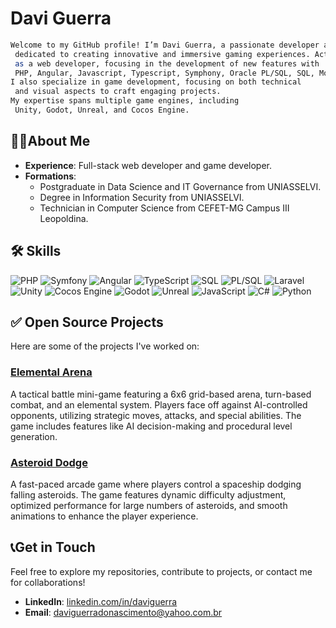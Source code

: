 # Davi Guerra

```bash
Welcome to my GitHub profile! I’m Davi Guerra, a passionate developer and avid gamer,
 dedicated to creating innovative and immersive gaming experiences. Actually working
 as a web developer, focusing in the development of new features with
 PHP, Angular, Javascript, Typescript, Symphony, Oracle PL/SQL, SQL, MongoDB.
I also specialize in game development, focusing on both technical
 and visual aspects to craft engaging projects.
My expertise spans multiple game engines, including
 Unity, Godot, Unreal, and Cocos Engine. 
```

## 👨‍💻About Me

- **Experience**: Full-stack web developer and game developer.
- **Formations**:
  - Postgraduate in Data Science and IT Governance from UNIASSELVI.
  - Degree in Information Security from UNIASSELVI.
  - Technician in Computer Science from CEFET-MG Campus III Leopoldina.

## 🛠 Skills
![PHP](https://img.shields.io/badge/PHP-8993be?style=for-the-badge&logo=php&logoColor=white)
![Symfony](https://img.shields.io/badge/Symfony-000000?style=for-the-badge&logo=symfony&logoColor=white)
![Angular](https://img.shields.io/badge/Angular-E23237?style=for-the-badge&logo=angular&logoColor=white)
![TypeScript](https://img.shields.io/badge/TypeScript-3178C6?style=for-the-badge&logo=typescript&logoColor=white)
![SQL](https://img.shields.io/badge/SQL-4479A1?style=for-the-badge&logo=postgresql&logoColor=white)
![PL/SQL](https://img.shields.io/badge/PL%2FSQL-FF6A00?style=for-the-badge&logo=oracle&logoColor=white)
![Laravel](https://img.shields.io/badge/Laravel-FF2D20?style=for-the-badge&logo=laravel&logoColor=white)
![Unity](https://img.shields.io/badge/Unity-000000?style=for-the-badge&logo=unity&logoColor=white)
![Cocos Engine](https://img.shields.io/badge/Cocos%20Engine-4eac30?style=for-the-badge&logo=cocos&logoColor=white)
![Godot](https://img.shields.io/badge/Godot-358A91?style=for-the-badge&logo=godot&logoColor=white)
![Unreal](https://img.shields.io/badge/Unreal%20Engine-0e1128?style=for-the-badge&logo=unrealengine&logoColor=white)
![JavaScript](https://img.shields.io/badge/JavaScript-F7DF1E?style=for-the-badge&logo=javascript&logoColor=black)
![C#](https://img.shields.io/badge/C%23-239120?style=for-the-badge&logo=csharp&logoColor=white)
![Python](https://img.shields.io/badge/Python-3776AB?style=for-the-badge&logo=python&logoColor=white)

## ✅ Open Source Projects

Here are some of the projects I've worked on:

### [Elemental Arena](https://github.com/daviguerra/elemental-arena)
A tactical battle mini-game featuring a 6x6 grid-based arena, turn-based combat, and an elemental system. Players face off against AI-controlled opponents, utilizing strategic moves, attacks, and special abilities. The game includes features like AI decision-making and procedural level generation.

### [Asteroid Dodge](https://github.com/daviguerra/asteroid-dodge)
A fast-paced arcade game where players control a spaceship dodging falling asteroids. The game features dynamic difficulty adjustment, optimized performance for large numbers of asteroids, and smooth animations to enhance the player experience.

## 📞Get in Touch

Feel free to explore my repositories, contribute to projects, or contact me for collaborations! 

- **LinkedIn**: [linkedin.com/in/daviguerra](https://www.linkedin.com/in/daviguerra)
- **Email**: [daviguerradonascimento@yahoo.com.br](mailto:daviguerradonascimento@yahoo.com.br)
